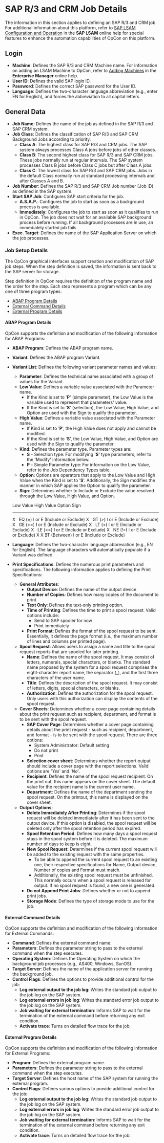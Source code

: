 # SAP R/3 and CRM Job Details

The information in this section applies to defining an SAP R/3 and CRM
job. For additional information about this platform, refer to [SAP LSAM Configuration and
Operation](https://help.smatechnologies.com/opcon/agents/sap/latest/Files/Agents/SAP/Configuration-and-Operation.md)
 in the **SAP LSAM** online help for special features to enhance
the automation capabilities of OpCon on this
platform.

## Login

- **Machine**: Defines the SAP R/3 and CRM Machine name. For
    information on adding an LSAM Machine to     OpCon, refer to [Adding
    Machines](../Files/UI/Enterprise-Manager/Adding-Machines.md)
     in the **Enterprise Manager** online help.
- **User ID**: Defines the valid SAP login ID.
- **Password**: Defines the correct SAP password for the User ID.
- **Language**: Defines the two-character language abbreviation (e.g.,
    enter EN for English), and forces the abbreviation to all capital
    letters.

## General Data

- **Job Name**: Defines the name of the job as defined in the SAP R/3
    and SAP CRM system.
- **Job Class**: Defines the classification of SAP R/3 and SAP CRM
    Background Jobs according to priority.
  - **Class A**: The highest class for SAP R/3 and CRM jobs. The SAP
        system always processes Class A jobs before jobs of other
        classes.
  - **Class B**: The second highest class for SAP R/3 and SAP CRM
        jobs. These jobs normally run at regular intervals. The SAP
        system processes Class B jobs before Class C jobs but after
        Class A jobs.
  - **Class C**: The lowest class for SAP R/3 and SAP CRM jobs. Jobs
        in the default Class normally run at standard processing
        intervals and after Classes A and B.
- **Job Number**: Defines the SAP R/3 and SAP CRM Job number (Job ID)
    as defined in the SAP system.
- **Start SAP Job**: Configures SAP start criteria for the job.
  - **A.S.A.P.**: Configures the job to start as soon as a
        background process is available.
  - **Immediately**: Configures the job to start as soon as it
        qualifies to run in OpCon. The job
        does not wait for an available SAP background process before
        running. If all background processes are in use, an immediately
        started job fails.
- **Exec. Target**: Defines the name of the SAP Application Server on
    which the job processes.

### Job Setup Details

The OpCon graphical interfaces support
creation and modification of SAP job steps. When the step definition is
saved, the information is sent back to the SAP server for storage.

Step definition in OpCon requires the
definition of the program name and the order for the step. Each step
represents a program which can be any one of three program types:

- [ABAP Program Details](#ABAP)
- [External Command Details](#External)
- [External Program Details](#External2)

#### ABAP Program Details

OpCon supports the definition and
modification of the following information for ABAP Programs:

- **ABAP Program**: Defines the ABAP program name.
- **Variant**: Defines the ABAP program Variant.
- **Variant List**: Defines the following variant parameter names and
    values:
  - **Parameter**: Defines the technical name associated with a
        group of values for the Variant.
  - **Low Value**: Defines a variable value associated with the
        Parameter name.
    - If the Kind is set to '**P**' (simple parameter), the Low
            Value is the variable used to represent that parameters'
            value.
    - If the Kind is set to '**S**' (selection), the Low Value,
            High Value, and Option are used with the Sign to qualify the
            parameter.
  - **High Value**: Defines a variable value associated with the
        Parameter name.
    - If Kind is set to '**P**', the High Value does not apply
            and cannot be modified.
    - If the Kind is set to '**S**', the Low Value, High Value,
            and Option are used with the Sign to qualify the parameter.
  - **Kind**: Defines the parameter type. Parameter types are:
    - **S** - Selection type: For modifying '**S**' type
            parameters, refer to the 'Modify' information below.
    - **P** - Simple Parameter type: For information on the Low
            Value, refer to the [Job Dependency             Types](#Job_Dependency_Types) table.
  - **Option**: Options are operators that apply to the Low Value
        and High Value when the Kind is set to '**S**'. Additionally,
        the *Sign* modifies the manner in which SAP applies the Option
        to qualify the parameter.
  - **Sign**: Determines whether to Include or Exclude the value
        resolved through the Low Value, High Value, and Option.

  Low Value   High Value   Option         Sign
  ----------- ------------ -------------- -----------------------------
  X                        EQ (=)         I or E (Include or Exclude)
  X                        GT (\>)        I or E (Include or Exclude)
  X                        GE (\>=)       I or E (Include or Exclude)
  X                        LT (\<)        I or E (Include or Exclude)
  X                        LE (\<=)       I or E (Include or Exclude)
  X                        NE (!=)        I or E (Include or Exclude)
  X           X            BT (Between)   I or E (Include or Exclude)

- **Language**: Defines the two-character language abbreviation (e.g.,
    EN for English). The language characters will automatically populate
    if a Variant was defined.
- **Print Specifications**: Defines the numerous print parameters and
    specifications. The following information applies to defining the
    Print Specifications:
  - **General Attributes**:
    - **Output Device**: Defines the name of the output device.
    - **Number of Copies**: Defines how many copies of the
            document to print.
    - **Text Only**: Defines the text-only printing option.
    - **Time of Printing**: Defines the time to print a spool
            request. Valid options include:
      - Send to SAP spooler for now
      - Print immediately
    - **Print Format**: Defines the format of the spool request to
            be sent. Essentially, it defines the page format (i.e., the
            maximum number of lines and columns per printed page).
  - **Spool Request**: Allows users to assign a name and title to
        the spool request reports that are spooled for later printing.
    - **Name**: Defines the name of the spool request. It may
            consist of letters, numerals, special characters, or blanks.
            The standard name proposed by the system for a spool request
            comprises the eight-character report name, the separator
            (\_), and the first three characters of the user name.
    - **Title**: Defines the description of the spool request. It
            may consist of letters, digits, special characters, or
            blanks.
    - **Authorization**: Defines the authorization for the spool
            request. Only users with this authorization can display the
            contents of the spool request.
  - **Cover Sheets**: Determines whether a cover page containing
        details about the print request such as recipient, department,
        and format is to be sent with the spool request.
    - **SAP Cover Page**: Determines whether a cover page
            containing details about the print request - such as
            recipient, department, and format - is to be sent with the
            spool request. There are three options:
      - System Administrator: Default setting
      - Do not print
      - Print
    - **Selection cover sheet**: Determines whether the report
            output should include a cover page with the report
            selections. Valid options are '*Yes*' and '*No*'.
    - **Recipient**: Defines the name of the spool request
            recipient. On the print out, this name appears on the cover
            sheet. The default value for the recipient name is the
            current user name.
    - **Department**: Defines the name of the department sending
            the spool request. On the printout, this name is displayed
            on the cover sheet.
  - **Output Options**:
    - **Delete Immediately After Printing**: Determines if the
            spool request will be deleted immediately after it has been
            sent to the output device. If this option is disabled, the
            spool request will be deleted only after the spool retention
            period has expired.
    - **Spool Retention Period**: Defines how many days a spool
            request stays in the spool system before it is deleted. The
            maximum number of days to keep is eight.
    - **New Spool Request**: Determines if the current spool
            request will be added to the existing request with the same
            properties.
      - To be able to append the current spool request to an
                existing one, their respective specifications for Name,
                Output device, Number of copies and Format must match.
      - Additionally, the existing spool request must be
                unfinished. This normally occurs when a spool request is
                released for output. If no spool request is found, a new
                one is generated.
    - **Do not Append Print Jobs**: Defines whether or not to
            append print jobs.
    - **Storage Mode**: Defines the type of storage mode to use
            for the job.

#### External Command Details

OpCon supports the definition and
modification of the following information for External Commands:

- **Command**: Defines the external command name.
- **Parameters**: Defines the parameter string to pass to the external
    command when the step executes.
- **Operating System**: Defines the Operating System on which the
    background job processes (e.g., AS400, Windows, SunOS).
- **Target Server**: Defines the name of the application server for
    running the background job.
- **Control Flags**: Defines the options to provide additional control
    for the job:
  - **Log external output to the job log**: Writes the standard job
        output to the job log on the SAP system.
  - **Log external errors in job log**: Writes the standard error
        job output to the job log on the SAP system.
  - **Job waiting for external termination**: Informs SAP to wait
        for the termination of the external command before returning any
        exit condition.
  - **Activate trace**: Turns on detailed flow trace for the job.

#### External Program Details

OpCon supports the definition and
modification of the following information for External Programs:

- **Program**: Defines the external program name.
- **Parameters**: Defines the parameter string to pass to the external
    command when the step executes.
- **Target Server**: Defines the host name of the SAP system for
    running the external program.
- **Control Flags**: Defines various options to provide additional
    control for the job:
  - **Log external output to the job log**: Writes the standard job
        output to the job log on the SAP system.
  - **Log external errors in job log**: Writes the standard error
        job output to the job log on the SAP system.
  - **Job waiting for external termination**: Informs SAP to wait
        for the termination of the external command before returning any
        exit condition.
  - **Activate trace**: Turns on detailed flow trace for the job.
